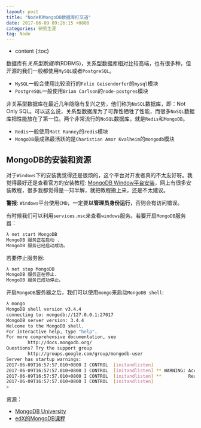 ```yaml
---
layout: post
title: "Node和MongoDB数据库打交道"
date: 2017-06-09 09:26:15 +0800 
categories: 研究生涯
tag: Node
---
```

* content
{:toc}

数据库有*关系型数据库*(RDBMS)，关系型数据库相对比较高端，也有很多种，但开源的我们一般都使用`MySQL`或者`PostgreSQL`。

+ `MySQL`一般会使用比较流行的`Felix Geisendorfer`的`mysql`模块
+ `PostgreSQL`一般使用`Brian Carlson`的`node-postgres`模块

非关系型数据库在最近几年隐隐有复兴之势，他们称为`NoSQL`数据库，即：Not Only SQL。可以这么说，关系型数据库为了可靠性牺牲了性能，而很多`NoSQL`数据库把性能放在了第一位。两个非常流行的`NoSQL`数据库，就是`Redis`和`MongoDB`。

+ `Redis`一般使用`Matt Ranney`的`redis`模块
+ `MongoDB`最成熟最活跃的是`Charistian Amor Kvalheim`的`mongodb`模块

<!-- more -->

## MongoDB的安装和资源

对于`Windows`下的安装我觉得还是很烦的，这个平台对开发者真的不太友好呀。我觉得最好还是查看官方的安装教程: [MongoDB Window平台安装](https://docs.mongodb.com/manual/tutorial/install-mongodb-on-windows/)，网上有很多安装教程，很多我都觉得是一知半解，就把教程搬上来，还是不太建议。

**警报**: `Windows`平台使用`CMD`，一定要**以管理员身份运行**，否则会有访问错误。

有时候我们可以利用`services.msc`来查看`windows`服务。若要开启`MongoDB`服务器：

```bash
λ net start MongoDB
MongoDB 服务正在启动 .
MongoDB 服务已经启动成功。
```

若要停止服务器:

```bash
λ net stop MongoDB
MongoDB 服务正在停止.
MongoDB 服务已成功停止。
```

开启`MongoDB`服务器之后，我们可以使用`mongo`来启动`MongoDB shell`:

```bash
λ mongo
MongoDB shell version v3.4.4
connecting to: mongodb://127.0.0.1:27017
MongoDB server version: 3.4.4
Welcome to the MongoDB shell.
For interactive help, type "help".
For more comprehensive documentation, see
        http://docs.mongodb.org/
Questions? Try the support group
        http://groups.google.com/group/mongodb-user
Server has startup warnings:
2017-06-09T16:57:57.010+0800 I CONTROL  [initandlisten]
2017-06-09T16:57:57.010+0800 I CONTROL  [initandlisten] ** WARNING: Access control is not enabled for the database.
2017-06-09T16:57:57.010+0800 I CONTROL  [initandlisten] **          Read and write access to data and configuration is unrestricted.
2017-06-09T16:57:57.010+0800 I CONTROL  [initandlisten]
> 
```

资源：

+ [MongoDB University](https://university.mongodb.com/)
+ [edX的MongoDB课程](https://courses.edx.org/courses/course-v1:MongoDBx+M101x+2T2016/info)